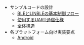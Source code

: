 * サンプルコードの設計
    * [BLEとLINBLEの基本制御フロー](common/flows/introduction.md)
    * [使用するUART通信仕様](common/command-interface.md)
    * [全体構造](common/classes.md)
* 各プラットフォーム向け実装要点
    * [Android](platform/android/sample-code-info.md)
